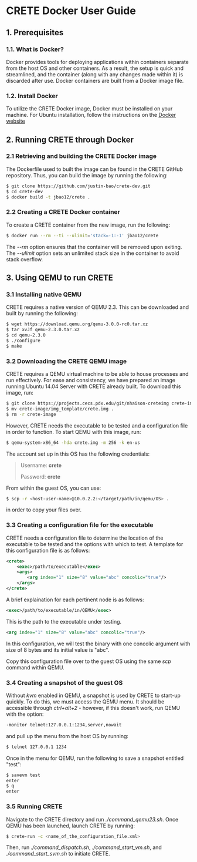 # CRETE Docker User Guide

## 1. Prerequisites
### 1.1. What is Docker?
Docker provides tools for deploying applications within containers separate from the host OS and other containers. As a result, the setup is quick and streamlined, and the container (along with any changes made within it) is discarded after use. Docker containers are built from a Docker image file.

### 1.2. Install Docker

To utilize the CRETE Docker image, Docker must be installed on your machine. For Ubuntu installation, follow the instructions on the [Docker website](https://docs.docker.com/install/linux/docker-ee/ubuntu/)

## 2. Running CRETE through Docker

### 2.1 Retrieving and building the CRETE Docker image

The Dockerfile used to built the image can be found in the CRETE GitHub repository. Thus, you can build the image by running the following:

```bash
$ git clone https://github.com/justin-bao/crete-dev.git
$ cd crete-dev
$ docker build -t jbao12/crete .
```

### 2.2 Creating a CRETE Docker container

To create a CRETE container from the new image, run the following:

```bash
$ docker run --rm --ti --ulimit='stack=-1:-1' jbao12/crete
```

The _--rm_ option ensures that the container will be removed upon exiting. The _--ulimit_ option sets an unlimited stack size in the container to avoid stack overflow.

## 3. Using QEMU to run CRETE

### 3.1 Installing native QEMU

CRETE requires a native version of QEMU 2.3. This can be downloaded and built by running the following:

```bash
$ wget https://download.qemu.org/qemu-3.0.0-rc0.tar.xz
$ tar xvJf qemu-2.3.0.tar.xz
$ cd qemu-2.3.0
$ ./configure
$ make
```

### 3.2 Downloading the CRETE QEMU image

CRETE requires a QEMU virtual machine to be able to house processes and run effectively. For ease and consistency, we have prepared an image running Ubuntu 14.04 Server with CRETE already built. To download this image, run:

```bash
$ git clone https://projects.cecs.pdx.edu/git/nhaison-creteimg crete-image
$ mv crete-image/img_template/crete.img .
$ rm -r crete-image
```

However, CRETE needs the executable to be tested and a configuration file in order to function. To start QEMU with this image, run:

```bash
$ qemu-system-x86_64 -hda crete.img -m 256 -k en-us
```

The account set up in this OS has the following credentials:

> Username: __crete__
>
> Password: __crete__

From within the guest OS, you can use:

```bash
$ scp -r <host-user-name>@10.0.2.2:</target/path/in/qemu/OS> .
```

in order to copy your files over.

### 3.3 Creating a configuration file for the executable

CRETE needs a configuration file to determine the location of the executable to be tested and the options with which to test. A template for this configuration file is as follows: 

```xml
<crete>
	<exec>/path/to/executable</exec>
	<args>
		<arg index="1" size="8" value="abc" concolic="true"/>
	</args>
</crete>
```
A brief explaination for each pertinent node is as follows:
```xml
<exec>/path/to/executable/in/QEMU</exec>
```
This is the path to the executable under testing.
```xml
<arg index="1" size="8" value="abc" concolic="true"/>
```
In this configuration, we will test the binary with one concolic argument
with size of 8 bytes and its initial value is "abc".

Copy this configuration file over to the guest OS using the same _scp_ command within QEMU.

### 3.4 Creating a snapshot of the guest OS

Without _kvm_ enabled in QEMU, a snapshot is used by CRETE to start-up quickly. To do this, we must access the QEMU menu. It should be accessible through _ctrl+alt+2_ - however, if this doesn't work, run QEMU with the option:

```bash
-monitor telnet:127.0.0.1:1234,server,nowait
```

and pull up the menu from the host OS by running:

```bash
$ telnet 127.0.0.1 1234
```

Once in the menu for QEMU, run the following to save a snapshot entitled "test":

```bash
$ savevm test
enter
$ q
enter
```

### 3.5 Running CRETE

Navigate to the CRETE directory and run _./command_qemu23.sh_. Once QEMU has been launched, launch CRETE by running:

```bash
$ crete-run -c <name_of_the_configuration_file.xml>
```

Then, run _./command_dispatch.sh_, _./command_start_vm.sh_, and _./command_start_svm.sh_ to initiate CRETE.
